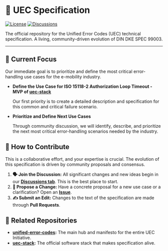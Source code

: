 # 📜 UEC Specification

[![License](https://img.shields.io/badge/License-Apache_2.0-blue.svg)](./LICENSE)
[![Discussions](https://img.shields.io/github/discussions/unified-error-codes/specification)](https://github.com/unified-error-codes/specification/discussions)

The official repository for the Unified Error Codes (UEC) technical specification. A living, community-driven evolution of DIN DKE SPEC 99003.

---

## 🎯 Current Focus

Our immediate goal is to prioritize and define the most critical error-handling use cases for the e-mobility industry.

* **Define the Use Case for ISO 15118-2 Authorization Loop Timeout - MVP of [uec-stack](https://github.com/unified-error-codes/uec-stack)**

  Our first priority is to create a detailed description and specification for this common and critical failure scenario.

* **Prioritize and Define Next Use Cases**

  Through community discussion, we will identify, describe, and prioritize the next most critical error-handling scenarios needed by the industry.

## 🙌 How to Contribute

This is a collaborative effort, and your expertise is crucial. The evolution of this specification is driven by community proposals and consensus.

1.  **🗣️ Join the Discussion:** All significant changes and new ideas begin in our [**Discussions tab**](https://github.com/unified-error-codes/specification/discussions). This is the best place to start.
2.  **📝 Propose a Change:** Have a concrete proposal for a new use case or a clarification? Open an [**Issue**](https://github.com/unified-error-codes/specification/issues).
3.  **✍️ Submit an Edit:** Changes to the text of the specification are made through **Pull Requests**.

## 🔗 Related Repositories

* **[unified-error-codes](https://github.com/unified-error-codes/unified-error-codes):** The main hub and manifesto for the entire UEC Initiative.
* **[uec-stack](https://github.com/unified-error-codes/uec-stack):** The official software stack that makes specification alive.
